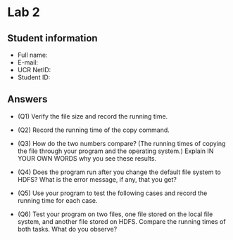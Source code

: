 # Lab 2

## Student information

* Full name:
* E-mail:
* UCR NetID:
* Student ID:

## Answers

* (Q1) Verify the file size and record the running time.

* (Q2) Record the running time of the copy command.

* (Q3) How do the two numbers compare? (The running times of copying the file through your program and the operating system.) Explain IN YOUR OWN WORDS why you see these results.

* (Q4) Does the program run after you change the default file system to HDFS? What is the error message, if any, that you get?

* (Q5) Use your program to test the following cases and record the running time for each case.

* (Q6) Test your program on two files, one file stored on the local file system, and another file stored on HDFS. Compare the running times of both tasks. What do you observe?

